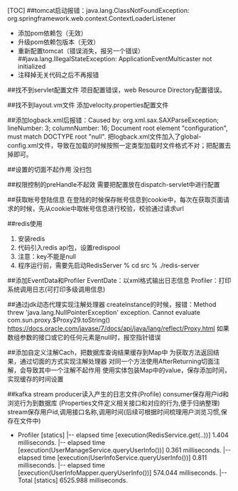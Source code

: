[TOC]
##tomcat启动报错：java.lang.ClassNotFoundException: org.springframework.web.context.ContextLoaderListener
* 添加pom依赖包（无效）
* 升级pom依赖包版本（无效）
* 重新配置tomcat（错误消失，报另一个错误）
##java.lang.IllegalStateException: ApplicationEventMulticaster not initialized
* 注释掉无关代码之后不再报错

##找不到servlet配置文件
项目配置错误，web Resource Directory配置错误。

##找不到layout.vm文件
添加velocity.properties配置文件

##添加logback.xml后报错：Caused by: org.xml.sax.SAXParseException; lineNumber: 3; columnNumber: 16; Document root element "configuration", must match DOCTYPE root "null".
把logback.xml文件加入了global-config.xml文件，导致在加载的时候按照一定类型加载时文件格式不对；把配置去掉即可。

##设置的切面不起作用
没扫包

##权限控制的preHandle不起效
需要把配置放在dispatch-servlet中进行配置

##获取帐号登陆信息
在登陆的时候保存帐号信息到cookie中，每次在获取页面请求的时候，先从cookie中取帐号信息进行校验，校验通过请求url

##redis使用
1. 安装redis
2. 代码引入redis api包，设置redispool
3. 注意：key不能是null
4. 程序运行前，需要先启动RedisServer
   % cd src
   % ./redis-server

##添加EventData和Profiler
EventDate：以xml格式输出日志信息
Profiler：打印系统调用日志(可打印多级调用信息)

##通过jdk动态代理实现注解处理器
createInstance的时候，报错：Method threw 'java.lang.NullPointerException' exception. Cannot evaluate com.sun.proxy.$Proxy29.toString()
https://docs.oracle.com/javase/7/docs/api/java/lang/reflect/Proxy.html
如果数组参数的接口或它的任何元素是null时，报空指针错误

##添加自定义注解Cach，把数据库查询结果缓存到Map中
为获取方法返回结果，通过切面的方式实现注解处理器
对同一个方法使用AfterReturning切面注解，会导致其中一个注解不起作用
使用实体包装Map中的value，保存添加时间，实现缓存的时间设置

##kafka stream
producer读入产生的日志文件(Profile)
consumer保存用户id和浏览行为到数据库 (Properties文件定义相关接口和对应的行为,便于归纳整理)
stream保存用户id,调用接口名称,调用时间(后续可根据时间梳理用户浏览习惯,保存在文件中)
+ Profiler [statics]
|-- elapsed time [execution(RedisService.get(..))]     1.404 milliseconds.
|-- elapsed time [execution(UserManageService.queryUserInfo())]     0.361 milliseconds.
|-- elapsed time [execution(UserInfoService.queryUserInfo())]     0.811 milliseconds.
|-- elapsed time [execution(UserInfoMapper.queryUserInfo())]   574.044 milliseconds.
|-- Total                       [statics]  6525.988 milliseconds.

